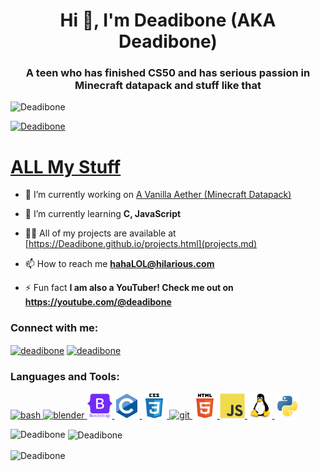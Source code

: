 <h1 align="center">Hi 👋, I'm Deadibone (AKA Deadibone)</h1>
<h3 align="center">A teen who has finished CS50 and has serious passion in Minecraft datapack and stuff like that</h3>

<p align="left"> <img src="https://komarev.com/ghpvc/?username=Deadibone&label=Profile%20views&color=0e75b6&style=flat" alt="Deadibone" /> </p>

<p align="left"> <a href="https://github.com/ryo-ma/github-profile-trophy"><img src="https://github-profile-trophy.vercel.app/?username=Deadibone" alt="Deadibone" /></a> </p>

# [ALL My Stuff](https://Deadibone.github.io/projects.html)

- 🔭 I’m currently working on [A Vanilla Aether (Minecraft Datapack)](https://Deadibone.github.io/A-Vanilla-Aether/)

- 🌱 I’m currently learning **C, JavaScript**

- 👨‍💻 All of my projects are available at [https://Deadibone.github.io/projects.html](projects.md)

- 📫 How to reach me **hahaLOL@hilarious.com**

- ⚡ Fun fact **I am also a YouTuber! Check me out on https://youtube.com/@deadibone**

<h3 align="left">Connect with me:</h3>
<p align="left">
<a href="https://codepen.io/deadibone" target="blank"><img align="center" src="https://raw.githubusercontent.com/rahuldkjain/github-profile-readme-generator/master/src/images/icons/Social/codepen.svg" alt="deadibone" height="30" width="40" /></a>
<a href="https://www.youtube.com/c/deadibone" target="blank"><img align="center" src="https://raw.githubusercontent.com/rahuldkjain/github-profile-readme-generator/master/src/images/icons/Social/youtube.svg" alt="deadibone" height="30" width="40" /></a>
</p>

<h3 align="left">Languages and Tools:</h3>
<p align="left"> <a href="https://www.gnu.org/software/bash/" target="_blank" rel="noreferrer"> <img src="https://www.vectorlogo.zone/logos/gnu_bash/gnu_bash-icon.svg" alt="bash" width="40" height="40"/> </a> <a href="https://www.blender.org/" target="_blank" rel="noreferrer"> <img src="https://download.blender.org/branding/community/blender_community_badge_white.svg" alt="blender" width="40" height="40"/> </a> <a href="https://getbootstrap.com" target="_blank" rel="noreferrer"> <img src="https://raw.githubusercontent.com/devicons/devicon/master/icons/bootstrap/bootstrap-plain-wordmark.svg" alt="bootstrap" width="40" height="40"/> </a> <a href="https://www.cprogramming.com/" target="_blank" rel="noreferrer"> <img src="https://raw.githubusercontent.com/devicons/devicon/master/icons/c/c-original.svg" alt="c" width="40" height="40"/> </a> <a href="https://www.w3schools.com/css/" target="_blank" rel="noreferrer"> <img src="https://raw.githubusercontent.com/devicons/devicon/master/icons/css3/css3-original-wordmark.svg" alt="css3" width="40" height="40"/> </a> <a href="https://git-scm.com/" target="_blank" rel="noreferrer"> <img src="https://www.vectorlogo.zone/logos/git-scm/git-scm-icon.svg" alt="git" width="40" height="40"/> </a> <a href="https://www.w3.org/html/" target="_blank" rel="noreferrer"> <img src="https://raw.githubusercontent.com/devicons/devicon/master/icons/html5/html5-original-wordmark.svg" alt="html5" width="40" height="40"/> </a> <a href="https://developer.mozilla.org/en-US/docs/Web/JavaScript" target="_blank" rel="noreferrer"> <img src="https://raw.githubusercontent.com/devicons/devicon/master/icons/javascript/javascript-original.svg" alt="javascript" width="40" height="40"/> </a> <a href="https://www.linux.org/" target="_blank" rel="noreferrer"> <img src="https://raw.githubusercontent.com/devicons/devicon/master/icons/linux/linux-original.svg" alt="linux" width="40" height="40"/> </a> <a href="https://www.python.org" target="_blank" rel="noreferrer"> <img src="https://raw.githubusercontent.com/devicons/devicon/master/icons/python/python-original.svg" alt="python" width="40" height="40"/> </a> </p>

<p><img align="left" src="https://github-readme-stats.vercel.app/api/top-langs?username=Deadibone&show_icons=true&locale=en&layout=compact" alt="Deadibone" /></p>

<p>&nbsp;<img align="center" src="https://github-readme-stats.vercel.app/api?username=Deadibone&show_icons=true&locale=en" alt="Deadibone" /></p>

<p><img align="center" src="https://github-readme-streak-stats.herokuapp.com/?user=Deadibone&" alt="Deadibone" /></p>
